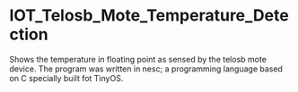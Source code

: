 # IOT_Telosb_Mote_Temperature_Detection
Shows the temperature in floating point as sensed by the telosb mote device. The program was written in nesc; a programming language based on C specially built fot TinyOS.
